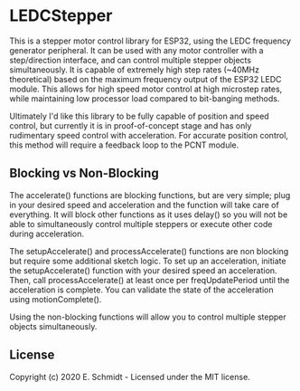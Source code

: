 # LEDCStepper

This is a stepper motor control library for ESP32, using the LEDC frequency generator peripheral. It can be used with any motor controller with a step/direction interface, and can control multiple stepper objects simultaneously. It is capable of extremely high step rates (~40MHz theoretical) based on the maximum frequency output of the ESP32 LEDC module. This allows for high speed motor control at high microstep rates, while maintaining low processor load compared to bit-banging methods.

Ultimately I'd like this library to be fully capable of position and speed control, but currently it is in proof-of-concept stage and has only rudimentary speed control with acceleration. For accurate position control, this method will require a feedback loop to the PCNT module.

## Blocking vs Non-Blocking

The accelerate() functions are blocking functions, but are very simple; plug in your desired speed and acceleration and the function will take care of everything. It will block other functions as it uses delay() so you will not be able to simultaneously control multiple steppers or execute other code during acceleration.

The setupAccelerate() and processAccelerate() functions are non blocking but require some additional sketch logic. To set up an acceleration, initiate the setupAccelerate() function with your desired speed an acceleration. Then, call processAccelerate() at least once per freqUpdatePeriod until the acceleration is complete. You can validate the state of the acceleration using motionComplete().

Using the non-blocking functions will allow you to control multiple stepper objects simultaneously.

## License
Copyright (c) 2020 E. Schmidt - Licensed under the MIT license.
